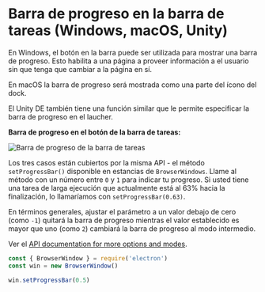 # Barra de progreso en la barra de tareas (Windows, macOS, Unity)

En Windows, el botón en la barra puede ser utilizada para mostrar una barra de progreso. Esto habilita a una página a proveer información a el usuario sin que tenga que cambiar a la página en sí.

En macOS la barra de progreso será mostrada como una parte del ícono del dock.

El Unity DE también tiene una función similar que le permite especificar la barra de progreso en el laucher.

__Barra de progreso en el botón de la barra de tareas:__

![Barra de progreso de la barra de tareas](https://cloud.githubusercontent.com/assets/639601/5081682/16691fda-6f0e-11e4-9676-49b6418f1264.png)

Los tres casos están cubiertos por la misma API - el método `setProgressBar()` disponible en estancias de `BrowserWindows`. Llame al método con un número entre `0` y `1` para indicar tu progreso. Si usted tiene una tarea de larga ejecución que actualmente está al 63% hacia la finalización, lo llamaríamos con `setProgressBar(0.63)`.

En términos generales, ajustar el parámetro a un valor debajo de cero (como `-1`) quitará la barra de progreso mientras el valor establecido es mayor que uno (como `2`) cambiará la barra de progreso al modo intermedio.

Ver el [API documentation for more options and modes](../api/browser-window.md#winsetprogressbarprogress).

```javascript
const { BrowserWindow } = require('electron')
const win = new BrowserWindow()

win.setProgressBar(0.5)
```
